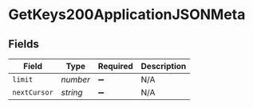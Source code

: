 # GetKeys200ApplicationJSONMeta


## Fields

| Field              | Type               | Required           | Description        |
| ------------------ | ------------------ | ------------------ | ------------------ |
| `limit`            | *number*           | :heavy_minus_sign: | N/A                |
| `nextCursor`       | *string*           | :heavy_minus_sign: | N/A                |